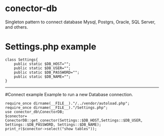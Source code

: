 # conector-db
Singleton pattern to connect database Mysql, Postgrs, Oracle, SQL Server, and others.

# Settings.php example  

    class Settings{
        public static $DB_HOST="";
        public static $DB_USER="";
        public static $DB_PASSWORD="";
        public static $DB_NAME="";
    }
    
------
           
#Connect example
Example to run a new Database connection. 

    require_once dirname(__FILE__)."/../vendor/autoload.php";   
    require_once dirname(__FILE__)."/Settings.php";    
    use conector_db\ConectorDB;    
    $conector= ConectorDB::get_conector(Settings::$DB_HOST,Settings::$DB_USER, Settings::$DB_PASSWORD, Settings::$DB_NAME);     
    print_r($conector->select("show tables"));    
